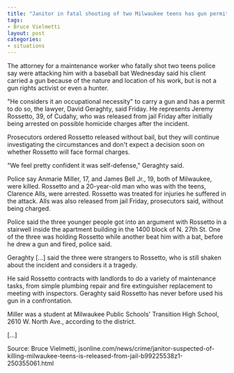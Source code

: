 ```yaml
---
title: "Janitor in fatal shooting of two Milwaukee teens has gun permit"
tags:
- Bruce Vielmetti
layout: post
categories:
- situations
---
```


The attorney for a maintenance worker who fatally shot two teens police say were attacking him with a baseball bat Wednesday said his client carried a gun because of the nature and location of his work, but is not a gun rights activist or even a hunter.

"He considers it an occupational necessity" to carry a gun and has a permit to do so, the lawyer, David Geraghty, said Friday. He represents Jeremy Rossetto, 39, of Cudahy, who was released from jail Friday after initially being arrested on possible homicide charges after the incident.

Prosecutors ordered Rossetto released without bail, but they will continue investigating the circumstances and don't expect a decision soon on whether Rossetto will face formal charges.

"We feel pretty confident it was self-defense," Geraghty said.

Police say Anmarie Miller, 17, and James Bell Jr., 19, both of Milwaukee, were killed. Rossetto and a 20-year-old man who was with the teens, Clarence Alls, were arrested. Rossetto was treated for injuries he suffered in the attack. Alls was also released from jail Friday, prosecutors said, without being charged.

Police said the three younger people got into an argument with Rossetto in a stairwell inside the apartment building in the 1400 block of N. 27th St. One of the three was holding Rossetto while another beat him with a bat, before he drew a gun and fired, police said.

Geraghty \[...\] said the three were strangers to Rossetto, who is still shaken about the incident and considers it a tragedy.

He said Rossetto contracts with landlords to do a variety of maintenance tasks, from simple plumbing repair and fire extinguisher replacement to meeting with inspectors. Geraghty said Rossetto has never before used his gun in a confrontation.

Miller was a student at Milwaukee Public Schools' Transition High School, 2610 W. North Ave., according to the district.

\[...\]

Source: Bruce Vielmetti, jsonline.com/news/crime/janitor-suspected-of-killing-milwaukee-teens-is-released-from-jail-b99225538z1-250355061.html

